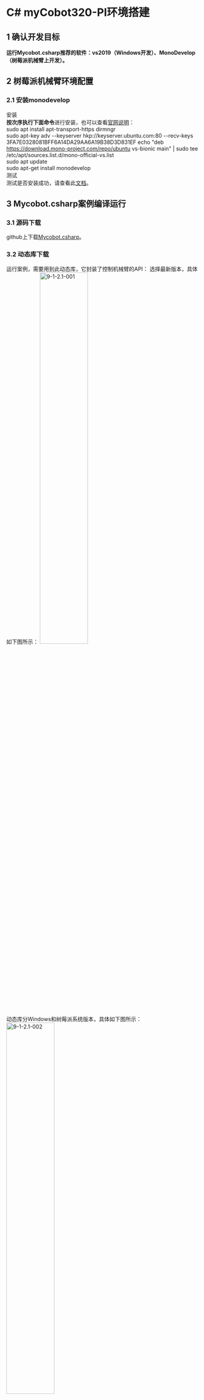 # C# myCobot320-PI环境搭建

## 1 确认开发目标




**运行Mycobot.csharp推荐的软件：vs2019（Windows开发）、MonoDevelop （树莓派机械臂上开发）。**<br>		

## 2 树莓派机械臂环境配置
### 2.1 安装monodevelop
安装<br>
**按次序执行下面命令**进行安装，也可以查看[官网说明](https://www.monodevelop.com/download/#fndtn-download-lin)：<br>
sudo apt install apt-transport-https dirmngr<br>
sudo apt-key adv --keyserver hkp://keyserver.ubuntu.com:80 --recv-keys 3FA7E0328081BFF6A14DA29AA6A19B38D3D831EF
echo "deb https://download.mono-project.com/repo/ubuntu vs-bionic main" | sudo tee /etc/apt/sources.list.d/mono-official-vs.list<br>
sudo apt update<br>
sudo apt-get install monodevelop<br>
测试<br>
测试是否安装成功，请查看此[文档](https://www.monodevelop.com/documentation/creating-a-simple-solution/)。<br>

## 3 Mycobot.csharp案例编译运行
### 3.1 源码下载
github上下载[Mycobot.csharp](https://github.com/elephantrobotics/Mycobot.csharp)。<br>
### 3.2 动态库下载
运行案例，需要用到此动态库，它封装了控制机械臂的API：
选择最新版本，具体如下图所示：
<img src="../resourse/9-ApplicationBaseCSharp/9.2/9-2-1.2-001.png" alt="9-1-2.1-001" width="50%"><br>
动态库分Windows和树莓派系统版本，具体如下图所示：<br>
<img src="../resourse/9-ApplicationBaseCSharp/9.2/9-2-1.2-002.png" alt="9-1-2.1-002" width="50%"><br>
箭头1 适用于树莓派机械臂系统<br>
箭头2 适用于Windows系统

### 3.3 运行
1 创建一个 C#控制台应用程序（console application）;<br>
2 **复制**文件**program.cs**,然后将program.cs**粘贴**到新创建的C#控制台应用程序;<br>
3 将program.cs中的**端口号**改为**/dev/ttyAMA0**(MyCobot mc = new MyCobot("/dev/ttyAMA0"));<br>
<img src="../resourse/9-ApplicationBaseCSharp/9.2/9-2-3-001.png" alt="9-2-3-001" width="50%"><br>
4 将编译方式改为**Release**;<br>
<img src="../resourse/9-ApplicationBaseCSharp/9.2/9-2-3-002.png" alt="9-2-3-002" width="50%"><br>
5 将Mycobot.csharp.dll库文件加入项目中，library:ReFerences-->Edit References-->.Net Assembly-->Browse(path for .dll)<br>
![pic](../resourse/9-ApplicationBaseCSharp/9.2/9-2-3-003.gif)<br>
6 运行.
注意:编译&&运行,整个操作过程可以看下面的动图:<br>
![pic](../resourse/9-ApplicationBaseCSharp/9.2/9-2-3-004.gif)<br> 
